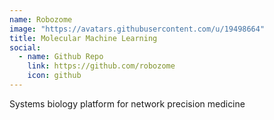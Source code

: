 ```yaml
---
name: Robozome
image: "https://avatars.githubusercontent.com/u/19498664"
title: Molecular Machine Learning
social:
  - name: Github Repo
    link: https://github.com/robozome
    icon: github
---
```


Systems biology platform for network precision medicine